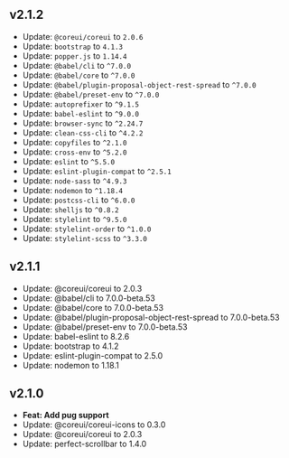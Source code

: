 ## v2.1.2
- Update: `@coreui/coreui` to `2.0.6`
- Update: `bootstrap` to `4.1.3`
- Update: `popper.js` to `1.14.4`
- Update: `@babel/cli` to `^7.0.0`
- Update: `@babel/core` to `^7.0.0`
- Update: `@babel/plugin-proposal-object-rest-spread` to `^7.0.0`
- Update: `@babel/preset-env` to `^7.0.0`
- Update: `autoprefixer` to `^9.1.5`
- Update: `babel-eslint` to `^9.0.0`
- Update: `browser-sync` to `^2.24.7`
- Update: `clean-css-cli` to `^4.2.2`
- Update: `copyfiles` to `^2.1.0`
- Update: `cross-env` to `^5.2.0`
- Update: `eslint` to `^5.5.0`
- Update: `eslint-plugin-compat` to `^2.5.1`
- Update: `node-sass` to `^4.9.3`
- Update: `nodemon` to `^1.18.4`
- Update: `postcss-cli` to `^6.0.0`
- Update: `shelljs` to `^0.8.2`
- Update: `stylelint` to `^9.5.0`
- Update: `stylelint-order` to `^1.0.0`
- Update: `stylelint-scss` to `^3.3.0`


## v2.1.1
- Update: @coreui/coreui to 2.0.3
- Update: @babel/cli to 7.0.0-beta.53
- Update: @babel/core to 7.0.0-beta.53
- Update: @babel/plugin-proposal-object-rest-spread to 7.0.0-beta.53
- Update: @babel/preset-env to 7.0.0-beta.53
- Update: babel-eslint to 8.2.6
- Update: bootstrap to 4.1.2
- Update: eslint-plugin-compat to 2.5.0
- Update: nodemon to 1.18.1                                     

## v2.1.0
- **Feat: Add pug support**
- Update: @coreui/coreui-icons to 0.3.0
- Update: @coreui/coreui to 2.0.3
- Update: perfect-scrollbar to 1.4.0
